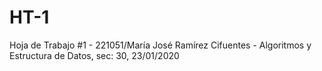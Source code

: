 # HT-1
Hoja de Trabajo #1 - 221051/María José Ramírez Cifuentes - Algoritmos y Estructura de Datos, sec: 30, 23/01/2020
